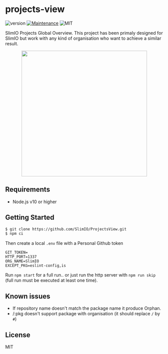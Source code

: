 # projects-view
![version](https://img.shields.io/badge/version-1.0.0-blue.svg)
[![Maintenance](https://img.shields.io/badge/Maintained%3F-yes-green.svg)](https://github.com/SlimIO/is/commit-activity)
![MIT](https://img.shields.io/github/license/mashape/apistatus.svg)

SlimIO Projects Global Overview. This project has been primaly designed for SlimIO but work with any kind of organisation who want to achieve a similar result.

<p align="center">
    <img src="https://i.imgur.com/DE2sz4D.png" height="400">
</p>

## Requirements
- Node.js v10 or higher

## Getting Started

```bash
$ git clone https://github.com/SlimIO/ProjectsView.git
$ npm ci
```

Then create a local `.env` file with a Personal Github token
```
GIT_TOKEN=
HTTP_PORT=1337
ORG_NAME=SlimIO
EXCEPT_PKG=eslint-config,is
```

Run `npm start` for a full run.. or just run the http server with `npm run skip` (full run must be executed at least one time).

## Known issues
- If repository name doesn't match the package name it produce Orphan.
- /:pkg doesn't support package with organisation (it should replace `/` by `#`)

## License
MIT
